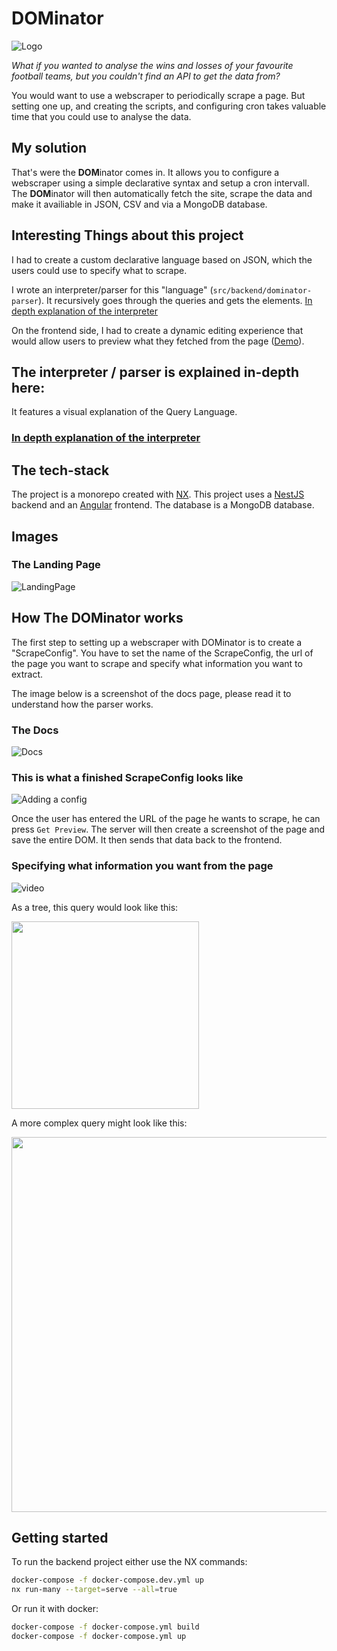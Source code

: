 # DOMinator

![Logo](.github/logo.png)

*What if you wanted to analyse the wins and losses of your favourite football teams, but you couldn't find an API to get the data from?*

You would want to use a webscraper to periodically scrape a page. But setting one up, and creating the scripts, and configuring cron takes valuable time that you could use to analyse the data.

## My solution

That's were the **DOM**inator comes in. It allows you to configure a webscraper using a simple declarative syntax and setup a cron intervall. The **DOM**inator will then automatically fetch the site, scrape the data and make it availiable in JSON, CSV and via a MongoDB database.

## Interesting Things about this project

I had to create a custom declarative language based on JSON, which the users could use to specify what to scrape.

I wrote an interpreter/parser for this "language" (`src/backend/dominator-parser`). It recursively goes through the queries and gets the elements. [In depth explanation of the interpreter](./src/backend/dominator-parser/Readme.md)

On the frontend side, I had to create a dynamic editing experience that would allow users to preview what they fetched from the page ([Demo](#specifying-what-information-you-want-from-the-page)).

## The interpreter / parser is explained in-depth here:

It features a visual explanation of the Query Language.
### [In depth explanation of the interpreter](./libs/parser/Readme.md)

## The tech-stack

The project is a monorepo created with [NX](https://nx.dev/).
This project uses a [NestJS](https://nestjs.com/) backend and an [Angular](https://angular.io/) frontend. The database is a MongoDB database.

## Images

### The Landing Page
![LandingPage](.github/landing.png)

## How The DOMinator works

The first step to setting up a webscraper with DOMinator is to create a "ScrapeConfig". You have to set the name of the ScrapeConfig, the url of the page you want to scrape and specify what information you want to extract.

The image below is a screenshot of the docs page, please read it to understand how the parser works.

### The Docs
![Docs](.github/docs.png)

### This is what a finished ScrapeConfig looks like
![Adding a config](.github/config_football_done.png)

Once the user has entered the URL of the page he wants to scrape, he can press `Get Preview`. The server will then create a screenshot of the page and save the entire DOM. It then sends that data back to the frontend.

### Specifying what information you want from the page

![video](.github/anim.gif)

As a tree, this query would look like this:

<img src=".github/sporttext.png" width="300" />

A more complex query might look like this:

<img src=".github/complextext.png" width="600" />

## Getting started

To run the backend project either use the NX commands:

```bash
docker-compose -f docker-compose.dev.yml up
nx run-many --target=serve --all=true
```

Or run it with docker:

```bash
docker-compose -f docker-compose.yml build
docker-compose -f docker-compose.yml up
```
